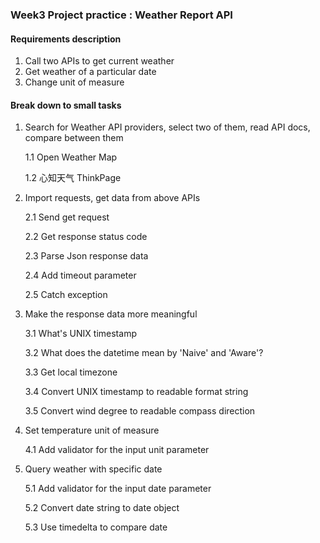 ### Week3 Project practice : Weather Report API

#### Requirements description

1. Call two APIs to get current weather
2. Get weather of a particular date
3. Change unit of measure

#### Break down to small tasks

1. Search for Weather API providers, select two of them, read API docs, compare between them

   1.1 Open Weather Map
   
   1.2 心知天气 ThinkPage
2. Import requests, get data from above APIs

   2.1 Send get request
   
   2.2 Get response status code
   
   2.3 Parse Json response data
   
   2.4 Add timeout parameter
   
   2.5 Catch exception
   
3. Make the response data more meaningful 

   3.1 What's UNIX timestamp
   
   3.2 What does the datetime mean by 'Naive' and 'Aware'?
   
   3.3 Get local timezone
   
   3.4 Convert UNIX timestamp to readable format string
   
   3.5 Convert wind degree to readable compass direction
   
4. Set temperature unit of measure

   4.1 Add validator for the input unit parameter
5. Query weather with specific date

   5.1 Add validator for the input date parameter
   
   5.2 Convert date string to date object
   
   5.3 Use timedelta to compare date






